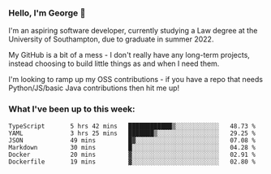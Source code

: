 ### Hello, I'm George 👋

I'm an aspiring software developer, currently studying a Law degree at the University of Southampton, due to graduate in summer 2022. 

My GitHub is a bit of a mess - I don't really have any long-term projects, instead choosing to build little things as and when I need them.

I'm looking to ramp up my OSS contributions - if you have a repo that needs Python/JS/basic Java contributions then hit me up!

<!--
**georgegebbett/georgegebbett** is a ✨ _special_ ✨ repository because its `README.md` (this file) appears on your GitHub profile.

Here are some ideas to get you started:

- 🔭 I’m currently working on ...
- 🌱 I’m currently learning ...
- 👯 I’m looking to collaborate on ...
- 🤔 I’m looking for help with ...
- 💬 Ask me about ...
- 📫 How to reach me: ...
- 😄 Pronouns: ...
- ⚡ Fun fact: ...
-->

### What I've been up to this week:
<!--START_SECTION:waka-->

```text
TypeScript       5 hrs 42 mins   ████████████▒░░░░░░░░░░░░   48.73 %
YAML             3 hrs 25 mins   ███████▒░░░░░░░░░░░░░░░░░   29.25 %
JSON             49 mins         █▓░░░░░░░░░░░░░░░░░░░░░░░   07.08 %
Markdown         30 mins         █░░░░░░░░░░░░░░░░░░░░░░░░   04.28 %
Docker           20 mins         ▓░░░░░░░░░░░░░░░░░░░░░░░░   02.91 %
Dockerfile       19 mins         ▓░░░░░░░░░░░░░░░░░░░░░░░░   02.80 %
```

<!--END_SECTION:waka-->
